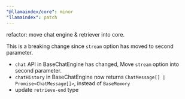 ```yaml
---
"@llamaindex/core": minor
"llamaindex": patch
---
```


refactor: move chat engine & retriever into core.

This is a breaking change since `stream` option has moved to second parameter.

- `chat` API in BaseChatEngine has changed, Move `stream` option into second parameter.
- `chatHistory` in BaseChatEngine now returns `ChatMessage[] | Promise<ChatMessage[]>`, instead of `BaseMemory`
- update `retrieve-end` type
